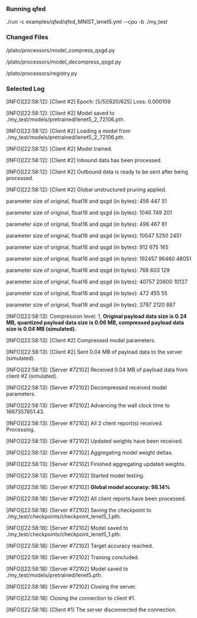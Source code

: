 

### Running qfed
./run -c examples/qfed/qfed_MNIST_lenet5.yml --cpu -b ./my_test

### Changed Files
/plato/processors/model_compress_qsgd.py

/plato/processors/model_decompress_qsgd.py

/plato/processors/registry.py

### Selected Log
[INFO][22:58:12]: [Client #2] Epoch: [5/5][620/625]     Loss: 0.000109

[INFO][22:58:12]: [Client #2] Model saved to ./my_test/models/pretrained/lenet5_2_72106.pth.

[INFO][22:58:12]: [Client #2] Loading a model from ./my_test/models/pretrained/lenet5_2_72106.pth.

[INFO][22:58:12]: [Client #2] Model trained.

[INFO][22:58:12]: [Client #2] Inbound data has been processed.

[INFO][22:58:12]: [Client #2] Outbound data is ready to be sent after being processed.

[INFO][22:58:12]: [Client #2] Global unstructured pruning applied.

parameter size of original, float16 and qsgd (in bytes):  456 447 51

parameter size of original, float16 and qsgd (in bytes):  1046 749 201

parameter size of original, float16 and qsgd (in bytes):  496 467 61

parameter size of original, float16 and qsgd (in bytes):  10047 5250 2451

parameter size of original, float16 and qsgd (in bytes):  912 675 165

parameter size of original, float16 and qsgd (in bytes):  192457 96460 48051

parameter size of original, float16 and qsgd (in bytes):  768 603 129

parameter size of original, float16 and qsgd (in bytes):  40757 20600 10127

parameter size of original, float16 and qsgd (in bytes):  472 455 55

parameter size of original, float16 and qsgd (in bytes):  3797 2120 887

[INFO][22:58:13]: Compression level: 1, **Original payload data size is 0.24 MB, quantized payload data size is 0.06 MB, compressed payload data size is 0.04 MB (simulated).**

[INFO][22:58:13]: [Client #2] Compressed model parameters.

[INFO][22:58:13]: [Client #2] Sent 0.04 MB of payload data to the server (simulated).

[INFO][22:58:13]: [Server #72102] Received 0.04 MB of payload data from client #2 (simulated).

[INFO][22:58:13]: [Server #72102] Decompressed received model parameters.

[INFO][22:58:13]: [Server #72102] Advancing the wall clock time to 1667357851.43.

[INFO][22:58:13]: [Server #72102] All 2 client report(s) received. Processing.

[INFO][22:58:13]: [Server #72102] Updated weights have been received.

[INFO][22:58:13]: [Server #72102] Aggregating model weight deltas.

[INFO][22:58:13]: [Server #72102] Finished aggregating updated weights.

[INFO][22:58:13]: [Server #72102] Started model testing.

[INFO][22:58:18]: [Server #72102] **Global model accuracy: 98.14%**

[INFO][22:58:18]: [Server #72102] All client reports have been processed.

[INFO][22:58:18]: [Server #72102] Saving the checkpoint to ./my_test/checkpoints/checkpoint_lenet5_1.pth.

[INFO][22:58:18]: [Server #72102] Model saved to ./my_test/checkpoints/checkpoint_lenet5_1.pth.

[INFO][22:58:18]: [Server #72102] Target accuracy reached.

[INFO][22:58:18]: [Server #72102] Training concluded.

[INFO][22:58:18]: [Server #72102] Model saved to ./my_test/models/pretrained/lenet5.pth.

[INFO][22:58:18]: [Server #72102] Closing the server.

[INFO][22:58:18]: Closing the connection to client #1.

[INFO][22:58:18]: [Client #1] The server disconnected the connection.  
